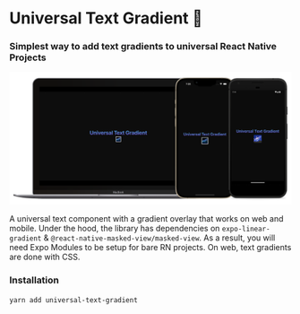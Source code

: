 # Universal Text Gradient 🌌

### Simplest way to add text gradients to universal React Native Projects

![Banner](./apps/web/asset/banner.png)

A universal text component with a gradient overlay that works on web and mobile. Under the hood, the library has dependencies on `expo-linear-gradient` & `@react-native-masked-view/masked-view`. As a result, you will need Expo Modules to be setup for bare RN projects. On web, text gradients are done with CSS.

### Installation

```
yarn add universal-text-gradient
```
